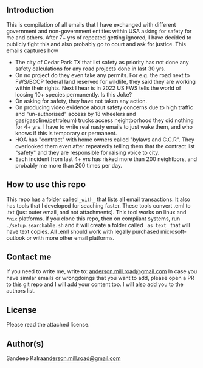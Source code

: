 ## Introduction
This is compilation of all emails that I have exchanged with different government and non-government entities within USA asking for safety for me and others. After 7+ yrs of repeated getting ignored, I have decided to publicly fight this and also probably go to court and ask for justice.
This emails captures how
 - The city of Cedar Park TX that list safety as priority has not done any safety calculations for any road projects done in last 30 yrs.
 - On no project do they even take any permits. For e.g. the road next to FWS/BCCP federal land reserved for wildlife, they said they are working within their rights. Next I hear is in 2022 US FWS tells the world of loosing 10+ species permanently. Is this Joke?
 - On asking for safety, they have not taken any action.
 - On producing video evidence about safety concerns due to high traffic and "un-authorised" access by 18 wheelers and gas(gasoline/petroleum) trucks access neightborhood they did nothing for 4+ yrs. I have to write real nasty emails to just wake them, and who knows if this is temporary or permanent.
 - HOA has "contract" with home owners called "bylaws and C.C.R". They overlooked them even after repeatedly telling them that the contract list "safety" and they are responsible for raising voice to city.
 - Each incident from last 4+ yrs has risked more than 200 neightbors, and probably me more than 200 times per day.


## How to use this repo
This repo has a folder called `_with_` that lists all email transactions. It also has tools that I developed for seaching faster. These tools convert .eml to .txt (just outer email, and not attachments). This tool works on linux and `*nix` platforms.
If you clone this repo, then on compliant systems, run `./setup.searchable.sh` and it will create a folder called `_as_text_` that will have text copies. All .eml should work with legally purchased microsoft-outlook or with more other email platforms.

## Contact me
If you need to write me, write to: anderson.mill.road@gmail.com
In case you have similar emails or wrongdoings that you want to add, please open a PR to this git repo and I will add your content too. I will also add you to the authors list.

## License
Please read the attached license.

## Author(s)
Sandeep Kalra<anderson.mill.road@gmail.com>

